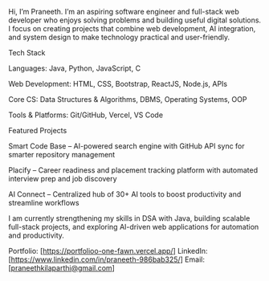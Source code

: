 
Hi, I’m Praneeth. I’m an aspiring software engineer and full-stack web developer who enjoys solving problems and building useful digital solutions. I focus on creating projects that combine web development, AI integration, and system design to make technology practical and user-friendly.

Tech Stack

Languages: Java, Python, JavaScript, C

Web Development: HTML, CSS, Bootstrap, ReactJS, Node.js, APIs

Core CS: Data Structures & Algorithms, DBMS, Operating Systems, OOP

Tools & Platforms: Git/GitHub, Vercel, VS Code

Featured Projects

Smart Code Base – AI-powered search engine with GitHub API sync for smarter repository management

Placify – Career readiness and placement tracking platform with automated interview prep and job discovery

AI Connect – Centralized hub of 30+ AI tools to boost productivity and streamline workflows

I am currently strengthening my skills in DSA with Java, building scalable full-stack projects, and exploring AI-driven web applications for automation and productivity.

Portfolio: [https://portfolioo-one-fawn.vercel.app/]
LinkedIn: [https://www.linkedin.com/in/praneeth-986bab325/]
Email: [praneethkilaparthi@gmail.com]
